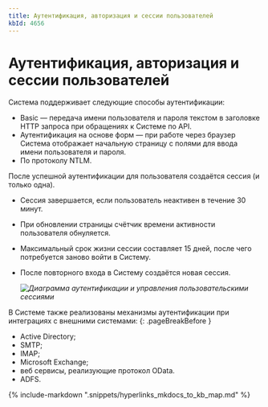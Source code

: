 ```yaml
---
title: Аутентификация, авторизация и сессии пользователей
kbId: 4656
---
```


# Аутентификация, авторизация и сессии пользователей

Система поддерживает следующие способы аутентификации:

- Basic — передача имени пользователя и пароля текстом в заголовке HTTP запроса при обращениях к Системе по API.
- Аутентификация на основе форм — при работе через браузер Система отображает начальную страницу с полями для ввода имени пользователя и пароля.
- По протоколу NTLM.

После успешной аутентификации для пользователя создаётся сессия (и только одна).

- Сессия завершается, если пользователь неактивен в течение 30 минут.
- При обновлении страницы счётчик времени активности пользователя обнуляется.
- Максимальный срок жизни сессии составляет 15 дней, после чего потребуется заново войти в Систему.
- После повторного входа в Систему создаётся новая сессия.

    _![Диаграмма аутентификации и управления пользовательскими сессиями](https://kb.comindware.ru/assets/img_63bc194ca9eb4.png)_

В Системе также реализованы механизмы аутентификации при интеграциях с внешними системами:
{: .pageBreakBefore }

- Active Directory;
- SMTP;
- IMAP;
- Microsoft Exchange;
- веб сервисы, реализующие протокол OData.
- ADFS.

{% include-markdown ".snippets/hyperlinks_mkdocs_to_kb_map.md" %}
